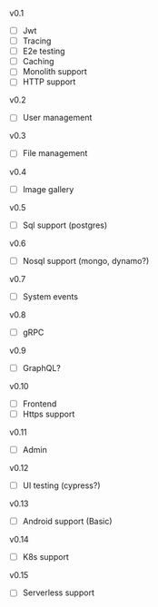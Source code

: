 v0.1
* [ ] Jwt 
* [ ] Tracing
* [ ] E2e testing
* [ ] Caching
* [ ] Monolith support
* [ ] HTTP support

v0.2
* [ ] User management

v0.3
* [ ] File management 

v0.4
* [ ] Image gallery

v0.5
* [ ] Sql support (postgres)

v0.6
* [ ] Nosql support (mongo, dynamo?)

v0.7
* [ ] System events

v0.8
* [ ] gRPC

v0.9
* [ ] GraphQL?

v0.10
* [ ] Frontend
* [ ] Https support

v0.11
* [ ] Admin

v0.12
* [ ] UI testing (cypress?)

v0.13
* [ ] Android support (Basic)

v0.14
* [ ] K8s support 

v0.15
* [ ] Serverless support